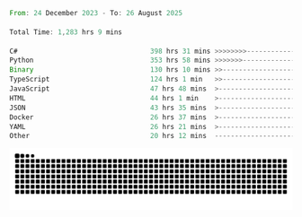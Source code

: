<!--START_SECTION:waka-->

```rust
From: 24 December 2023 - To: 26 August 2025

Total Time: 1,283 hrs 9 mins

C#                                 398 hrs 31 mins >>>>>>>>-----------------   30.58 %
Python                             353 hrs 58 mins >>>>>>>------------------   27.16 %
Binary                             130 hrs 10 mins >>-----------------------   09.99 %
TypeScript                         124 hrs 1 min   >>-----------------------   09.52 %
JavaScript                         47 hrs 48 mins  >------------------------   03.67 %
HTML                               44 hrs 1 min    >------------------------   03.38 %
JSON                               43 hrs 35 mins  >------------------------   03.35 %
Docker                             26 hrs 37 mins  >------------------------   02.04 %
YAML                               26 hrs 21 mins  >------------------------   02.02 %
Other                              20 hrs 12 mins  -------------------------   01.55 %
```

<!--END_SECTION:waka-->


<picture>
  <source media="(prefers-color-scheme: dark)" srcset="https://raw.githubusercontent.com/jeerawut97/jeerawut97/output/github-contribution-grid-snake.svg">
  <img alt="github contribution grid snake animation" src="https://raw.githubusercontent.com/jeerawut97/jeerawut97/output/github-contribution-grid-snake.svg">
</picture>
